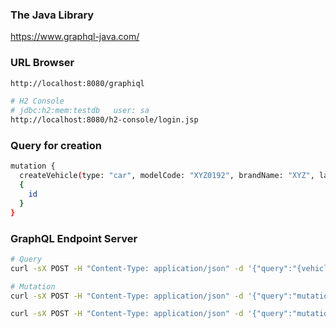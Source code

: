 ### The Java Library
https://www.graphql-java.com/

### URL Browser
```bash
http://localhost:8080/graphiql

# H2 Console
# jdbc:h2:mem:testdb   user: sa
http://localhost:8080/h2-console/login.jsp
```

### Query for creation
```bash
mutation {
  createVehicle(type: "car", modelCode: "XYZ0192", brandName: "XYZ", launchDate: "2016-08-16") 
  {
    id
  }
}
```


### GraphQL Endpoint Server
```bash
# Query
curl -sX POST -H "Content-Type: application/json" -d '{"query":"{vehicles(count: 10) {brandName modelCode}}"}' http://localhost:8080/graphql | jq .

# Mutation
curl -sX POST -H "Content-Type: application/json" -d '{"query":"mutation {createVehicle(type: \"car\", modelCode: \"01F7BA\", brandName: \"Ford\", launchDate: \"2016-08-16\") {id}}","variables":null}' http://localhost:8080/graphql  | jq .

curl -sX POST -H "Content-Type: application/json" -d '{"query":"mutation {deleteVehicle(id: \"3\")}","variables":null}' http://localhost:8080/graphql
``` 